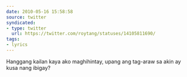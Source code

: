 ```yaml
---
date: 2010-05-16 15:58:58
source: twitter
syndicated:
- type: twitter
  url: https://twitter.com/roytang/statuses/14105811690/
tags:
- lyrics
---
```


Hanggang kailan kaya ako maghihintay, upang ang tag-araw sa akin ay kusa nang ibigay?